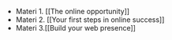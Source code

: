 - Materi 1. [[The online opportunity]]
- Materi 2. [[Your first steps in online success]]
- Materi 3.[[Build your web presence]]